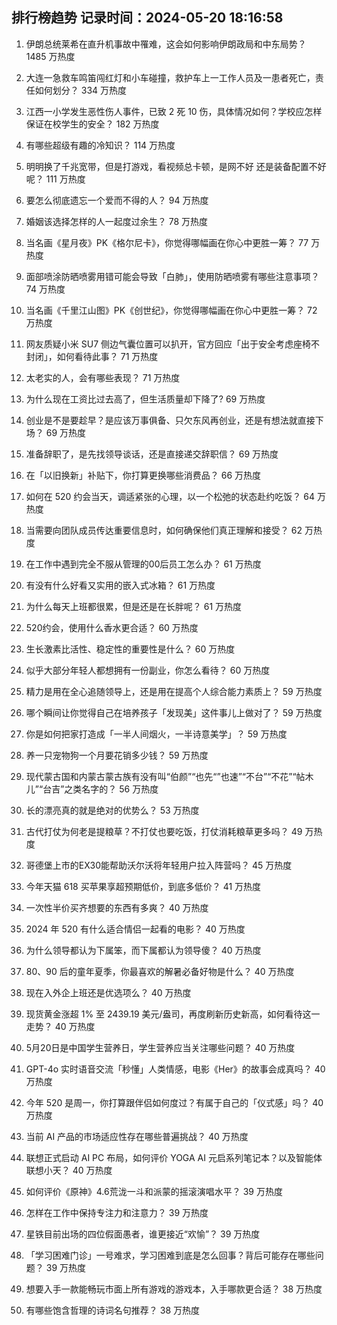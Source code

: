 
## 排行榜趋势 记录时间：2024-05-20 18:16:58
  
  1. 伊朗总统莱希在直升机事故中罹难，这会如何影响伊朗政局和中东局势？ 1485 万热度
    
  2. 大连一急救车鸣笛闯红灯和小车碰撞，救护车上一工作人员及一患者死亡，责任如何划分？ 334 万热度
    
  3. 江西一小学发生恶性伤人事件，已致 2 死 10 伤，具体情况如何？学校应怎样保证在校学生的安全？ 182 万热度
    
  4. 有哪些超级有趣的冷知识？ 114 万热度
    
  5. 明明换了千兆宽带，但是打游戏，看视频总卡顿，是网不好 还是装备配置不好呢？ 111 万热度
    
  6. 要怎么彻底遗忘一个爱而不得的人？ 94 万热度
    
  7. 婚姻该选择怎样的人一起度过余生？ 78 万热度
    
  8. 当名画《星月夜》PK《格尔尼卡》，你觉得哪幅画在你心中更胜一筹？ 77 万热度
    
  9. 面部喷涂防晒喷雾用错可能会导致「白肺」，使用防晒喷雾有哪些注意事项？ 74 万热度
    
  10. 当名画《千里江山图》PK《创世纪》，你觉得哪幅画在你心中更胜一筹？ 72 万热度
    
  11. 网友质疑小米 SU7 侧边气囊位置可以扒开，官方回应「出于安全考虑座椅不封闭」，如何看待此事？ 71 万热度
    
  12. 太老实的人，会有哪些表现？ 71 万热度
    
  13. 为什么现在工资比过去高了，但生活质量却下降了? 69 万热度
    
  14. 创业是不是要趁早？是应该万事俱备、只欠东风再创业，还是有想法就直接下场？ 69 万热度
    
  15. 准备辞职了，是先找领导谈话，还是直接递交辞职信？ 69 万热度
    
  16. 在「以旧换新」补贴下，你打算更换哪些消费品？ 66 万热度
    
  17. 如何在 520 约会当天，调适紧张的心理，以一个松弛的状态赴约吃饭？ 64 万热度
    
  18. 当需要向团队成员传达重要信息时，如何确保他们真正理解和接受？ 62 万热度
    
  19. 在工作中遇到完全不服从管理的00后员工怎么办？ 61 万热度
    
  20. 有没有什么好看又实用的嵌入式冰箱？ 61 万热度
    
  21. 为什么每天上班都很累，但是还是在长胖呢？ 61 万热度
    
  22. 520约会，使用什么香水更合适？ 60 万热度
    
  23. 生长激素比活性、稳定性的重要性是什么？ 60 万热度
    
  24. 似乎大部分年轻人都想拥有一份副业，你怎么看待？ 60 万热度
    
  25. 精力是用在全心追随领导上，还是用在提高个人综合能力素质上？ 59 万热度
    
  26. 哪个瞬间让你觉得自己在培养孩子「发现美」这件事儿上做对了？ 59 万热度
    
  27. 你是如何把家打造成「一半人间烟火，一半诗意美学」？ 59 万热度
    
  28. 养一只宠物狗一个月要花销多少钱？ 59 万热度
    
  29. 现代蒙古国和内蒙古蒙古族有没有叫“伯颜”“也先“”也速”“不台”“不花”“帖木儿”“台吉”之类名字的？ 56 万热度
    
  30. 长的漂亮真的就是绝对的优势么？ 53 万热度
    
  31. 古代打仗为何老是提粮草？不打仗也要吃饭，打仗消耗粮草更多吗？ 49 万热度
    
  32. 哥德堡上市的EX30能帮助沃尔沃将年轻用户拉入阵营吗？ 45 万热度
    
  33. 今年天猫 618 买苹果享超预期低价，到底多低价？ 41 万热度
    
  34. 一次性半价买齐想要的东西有多爽？ 40 万热度
    
  35. 2024 年 520 有什么适合情侣一起看的电影？ 40 万热度
    
  36. 为什么领导都认为下属笨，而下属都认为领导傻？ 40 万热度
    
  37. 80、90 后的童年夏季，你最喜欢的解暑必备好物是什么？ 40 万热度
    
  38. 现在入外企上班还是优选项么？ 40 万热度
    
  39. 现货黄金涨超 1% 至 2439.19 美元/盎司，再度刷新历史新高，如何看待这一走势？ 40 万热度
    
  40. 5月20日是中国学生营养日，学生营养应当关注哪些问题？ 40 万热度
    
  41. GPT-4o 实时语音交流「秒懂」人类情感，电影《Her》的故事会成真吗？ 40 万热度
    
  42. 今年 520 是周一，你打算跟伴侣如何度过？有属于自己的「仪式感」吗？ 40 万热度
    
  43. 当前 AI 产品的市场适应性存在哪些普遍挑战？ 40 万热度
    
  44. 联想正式启动 AI PC 布局，如何评价 YOGA AI 元启系列笔记本？以及智能体联想小天？ 40 万热度
    
  45. 如何评价《原神》4.6荒泷一斗和派蒙的摇滚演唱水平？ 39 万热度
    
  46. 怎样在工作中保持专注力和注意力？ 39 万热度
    
  47. 星铁目前出场的四位假面愚者，谁更接近“欢愉”？ 39 万热度
    
  48. 「学习困难门诊」一号难求，学习困难到底是怎么回事？背后可能存在哪些问题？ 39 万热度
    
  49. 想要入手一款能畅玩市面上所有游戏的游戏本，入手哪款更合适？ 38 万热度
    
  50. 有哪些饱含哲理的诗词名句推荐？ 38 万热度
    